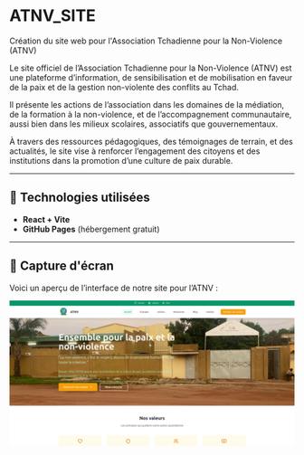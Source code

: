 # ATNV_SITE

Création du site web pour l'Association Tchadienne pour la Non-Violence (ATNV)

Le site officiel de l’Association Tchadienne pour la Non-Violence (ATNV) est une plateforme d’information, de sensibilisation et de mobilisation en faveur de la paix et de la gestion non-violente des conflits au Tchad.

Il présente les actions de l’association dans les domaines de la médiation, de la formation à la non-violence, et de l’accompagnement communautaire, aussi bien dans les milieux scolaires, associatifs que gouvernementaux.

À travers des ressources pédagogiques, des témoignages de terrain, et des actualités, le site vise à renforcer l’engagement des citoyens et des institutions dans la promotion d’une culture de paix durable.

---

## 🚀 Technologies utilisées

- **React + Vite**
- **GitHub Pages** (hébergement gratuit)

---

## 📸 Capture d'écran

Voici un aperçu de l’interface de notre site pour l’ATNV :

![capture du site](./Capture.png)
